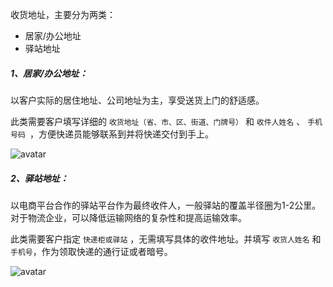 收货地址，主要分为两类：
* 居家/办公地址
* 驿站地址

##### 1、居家/办公地址：  
以客户实际的居住地址、公司地址为主，享受送货上门的舒适感。  

此类需要客户填写详细的 `收货地址（省、市、区、街道、门牌号）` 和 `收件人姓名` 、 `手机号码 `，方便快递员能够联系到并将快递交付到手上。
  
![avatar](../../images/收货地址1.png ':size=500')

##### 2、驿站地址：  
以电商平台合作的驿站平台作为最终收件人，一般驿站的覆盖半径圈为1-2公里。对于物流企业，可以降低运输网络的复杂性和提高运输效率。 

此类需要客户指定 `快递柜或驿站` ，无需填写具体的收件地址。并填写 `收货人姓名` 和 `手机号`，作为领取快递的通行证或者暗号。  

![avatar](../../images/收货地址2.jpg ':size=600')
